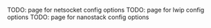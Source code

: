 TODO: page for netsocket config options
TODO: page for lwip config options
TODO: page for nanostack config options